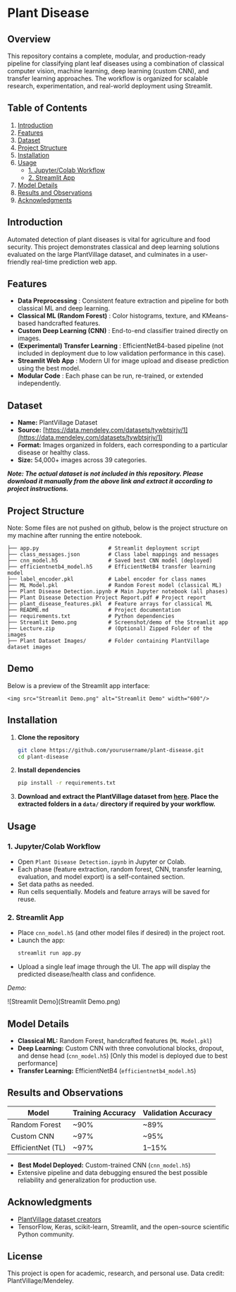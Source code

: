# Plant Disease

## Overview

This repository contains a complete, modular, and production-ready pipeline for classifying plant leaf diseases using a combination of classical computer vision, machine learning, deep learning (custom CNN), and transfer learning approaches. The workflow is organized for scalable research, experimentation, and real-world deployment using Streamlit.

## Table of Contents

1. [Introduction](#introduction)
2. [Features](#features)
3. [Dataset](#dataset)
4. [Project Structure](#project-structure)
5. [Installation](#installation)
6. [Usage](#usage)
   * [1. Jupyter/Colab Workflow](#1-jupytercolab-workflow)
   * [2. Streamlit App](#2-streamlit-app)
7. [Model Details](#model-details)
8. [Results and Observations](#results-and-observations)
9. [Acknowledgments](#acknowledgments)

## Introduction

Automated detection of plant diseases is vital for agriculture and food security. This project demonstrates classical and deep learning solutions evaluated on the large PlantVillage dataset, and culminates in a user-friendly real-time prediction web app.

## Features

* **Data Preprocessing** : Consistent feature extraction and pipeline for both classical ML and deep learning.
* **Classical ML (Random Forest)** : Color histograms, texture, and KMeans-based handcrafted features.
* **Custom Deep Learning (CNN)** : End-to-end classifier trained directly on images.
* **(Experimental) Transfer Learning** : EfficientNetB4-based pipeline (not included in deployment due to low validation performance in this case).
* **Streamlit Web App** : Modern UI for image upload and disease prediction using the best model.
* **Modular Code** : Each phase can be run, re-trained, or extended independently.

## Dataset

* **Name:** PlantVillage Dataset
* **Source:** [https://data.mendeley.com/datasets/tywbtsjrjv/1](https://data.mendeley.com/datasets/tywbtsjrjv/1)
* **Format:** Images organized in folders, each corresponding to a particular disease or healthy class.
* **Size:** 54,000+ images across 39 categories.

***Note: The actual dataset is not included in this repository. Please download it manually from the above link and extract it according to project instructions.***

## Project Structure

Note: Some files are not pushed on github, below is the project structure on my machine after running the entire notebook.

```
├── app.py                      # Streamlit deployment script
├── class_messages.json         # Class label mappings and messages
├── cnn_model.h5                # Saved best CNN model (deployed)
├── efficientnetb4_model.h5     # EfficientNetB4 transfer learning model
├── label_encoder.pkl           # Label encoder for class names
├── ML Model.pkl                # Random Forest model (classical ML)
├── Plant Disease Detection.ipynb # Main Jupyter notebook (all phases)
├── Plant Disease Detection Project Report.pdf # Project report
├── plant_disease_features.pkl  # Feature arrays for classical ML
├── README.md                   # Project documentation
├── requirements.txt            # Python dependencies
├── Streamlit Demo.png          # Screenshot/demo of the Streamlit app
├── Lecture.zip                 # (Optional) Zipped Folder of the images
├── Plant Dataset Images/       # Folder containing PlantVillage dataset images
```

## Demo

Below is a preview of the Streamlit app interface:

`<img src="Streamlit Demo.png" alt="Streamlit Demo" width="600"/>`

## Installation

1. **Clone the repository**
   ```sh
   git clone https://github.com/yourusername/plant-disease.git
   cd plant-disease
   ```
2. **Install dependencies**
   ```sh
   pip install -r requirements.txt
   ```
3. **Download and extract the PlantVillage dataset from [here](https://data.mendeley.com/datasets/tywbtsjrjv/1). Place the extracted folders in a `data/` directory if required by your workflow.**

## Usage

### 1. Jupyter/Colab Workflow

* Open `Plant Disease Detection.ipynb` in Jupyter or Colab.
* Each phase (feature extraction, random forest, CNN, transfer learning, evaluation, and model export) is a self-contained section.
* Set data paths as needed.
* Run cells sequentially. Models and feature arrays will be saved for reuse.

### 2. Streamlit App

* Place `cnn_model.h5` (and other model files if desired) in the project root.
* Launch the app:
  ```sh
  streamlit run app.py
  ```
* Upload a single leaf image through the UI. The app will display the predicted disease/health class and confidence.

*Demo:*

![Streamlit Demo](Streamlit Demo.png)

## Model Details

* **Classical ML:** Random Forest, handcrafted features (`ML Model.pkl`)
* **Deep Learning:** Custom CNN with three convolutional blocks, dropout, and dense head (`cnn_model.h5`)		[Only this model is deployed due to best performance]
* **Transfer Learning:** EfficientNetB4 (`efficientnetb4_model.h5`)

## Results and Observations

| Model             | Training Accuracy | Validation Accuracy |
| ----------------- | ----------------- | ------------------- |
| Random Forest     | ~90%              | ~89%                |
| Custom CNN        | ~97%              | ~95%                |
| EfficientNet (TL) | ~97%              | 1–15%              |

* **Best Model Deployed:** Custom-trained CNN (`cnn_model.h5`)
* Extensive pipeline and data debugging ensured the best possible reliability and generalization for production use.

## Acknowledgments

* [PlantVillage dataset creators](https://data.mendeley.com/datasets/tywbtsjrjv/1)
* TensorFlow, Keras, scikit-learn, Streamlit, and the open-source scientific Python community.

## License

This project is open for academic, research, and personal use. Data credit: PlantVillage/Mendeley.
